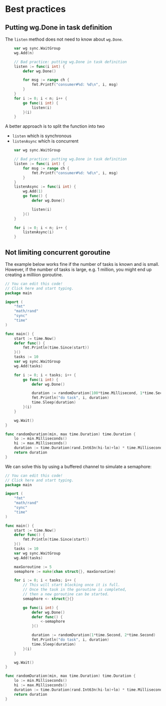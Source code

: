 # Best practices


## Putting wg.Done in task definition

The `listen` method does not need to know about `wg.Done`.


```go
	var wg sync.WaitGroup
	wg.Add(n)

	// Bad practice: putting wg.Done in task definition
	listen := func(i int) {
		defer wg.Done()

		for msg := range ch {
			fmt.Printf("consumer#%d: %d\n", i, msg)
		}
	}
	for i := 0; i < n; i++ {
		go func(i int) {
			listen(i)
		}(i)
	}
```

A better approach is to split the function into two
- `listen` which is synchronous
- `listenAsync` which is concurrent

```go
	var wg sync.WaitGroup

	// Bad practice: putting wg.Done in task definition
	listen := func(i int) {
		for msg := range ch {
			fmt.Printf("consumer#%d: %d\n", i, msg)
		}
	}
	listenAsync := func(i int) {
		wg.Add(1)
		go func() {
			defer wg.Done()

			listen(i)
		}()
	}

	for i := 0; i < n; i++ {
		listenAsync(i)
	}
```

## Not limiting concurrent goroutine

The example below works fine if the number of tasks is known and is small. However, if the number of tasks is large, e.g. 1 million, you might end up creating a milliion goroutine.

```go
// You can edit this code!
// Click here and start typing.
package main

import (
	"fmt"
	"math/rand"
	"sync"
	"time"
)

func main() {
	start := time.Now()
	defer func() {
		fmt.Println(time.Since(start))
	}()
	tasks := 10
	var wg sync.WaitGroup
	wg.Add(tasks)

	for i := 0; i < tasks; i++ {
		go func(i int) {
			defer wg.Done()

			duration := randomDuration(100*time.Millisecond, 1*time.Second)
			fmt.Println("do task", i, duration)
			time.Sleep(duration)
		}(i)
	}

	wg.Wait()
}

func randomDuration(min, max time.Duration) time.Duration {
	lo := min.Milliseconds()
	hi := max.Milliseconds()
	duration := time.Duration(rand.Int63n(hi-lo)+lo) * time.Millisecond
	return duration
}
```

We can solve this by using a buffered channel to simulate a semaphore:

```go
// You can edit this code!
// Click here and start typing.
package main

import (
	"fmt"
	"math/rand"
	"sync"
	"time"
)

func main() {
	start := time.Now()
	defer func() {
		fmt.Println(time.Since(start))
	}()
	tasks := 10
	var wg sync.WaitGroup
	wg.Add(tasks)

	maxGoroutine := 5
	semaphore := make(chan struct{}, maxGoroutine)

	for i := 0; i < tasks; i++ {
		// This will start blocking once it is full.
		// Once the task in the goroutine is completed,
		// then a new goroutine can be started.
		semaphore <- struct{}{}

		go func(i int) {
			defer wg.Done()
			defer func() {
				<-semaphore
			}()

			duration := randomDuration(1*time.Second, 2*time.Second)
			fmt.Println("do task", i, duration)
			time.Sleep(duration)
		}(i)
	}

	wg.Wait()
}

func randomDuration(min, max time.Duration) time.Duration {
	lo := min.Milliseconds()
	hi := max.Milliseconds()
	duration := time.Duration(rand.Int63n(hi-lo)+lo) * time.Millisecond
	return duration
}
```
